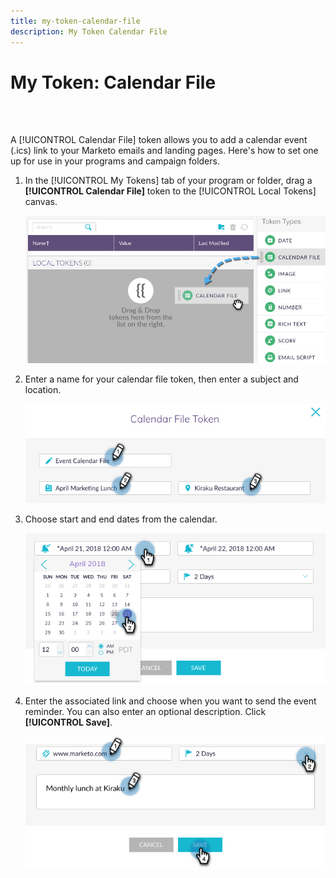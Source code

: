 ```yaml
---
title: my-token-calendar-file
description: My Token Calendar File
---
```


# My Token: Calendar File

<br>&nbsp;

A [!UICONTROL Calendar File] token allows you to add a calendar event (.ics) link to your Marketo emails and landing pages. Here's how to set one up for use in your programs and campaign folders.

1. In the [!UICONTROL My Tokens] tab of your program or folder, drag a **[!UICONTROL Calendar File]** token to the [!UICONTROL Local Tokens] canvas.

   ![Image One](/help/sky/assets/my-tokens/my-token-calendar-file/my-token-calendar-file-1.jpg)

1. Enter a name for your calendar file token, then enter a subject and location.

   ![Image Two](/help/sky/assets/my-tokens/my-token-calendar-file/my-token-calendar-file-2.jpg)

1. Choose start and end dates from the calendar.

   ![Image Three](/help/sky/assets/my-tokens/my-token-calendar-file/my-token-calendar-file-3.jpg)

1. Enter the associated link and choose when you want to send the event reminder. You can also enter an optional description. Click **[!UICONTROL Save]**.

   ![Image Four](/help/sky/assets/my-tokens/my-token-calendar-file/my-token-calendar-file-4.jpg)